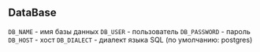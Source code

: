 ## DataBase

`DB_NAME` - имя базы данных
`DB_USER` - пользователь
`DB_PASSWORD` - пароль
`DB_HOST` - хост
`DB_DIALECT` - диалект языка SQL (по умолчанию: postgres)

